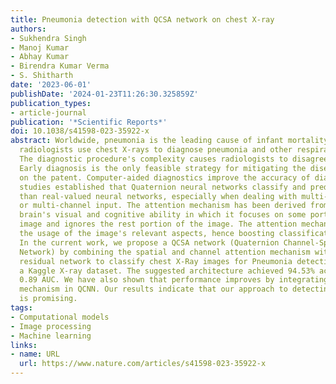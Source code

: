 ```yaml
---
title: Pneumonia detection with QCSA network on chest X-ray
authors:
- Sukhendra Singh
- Manoj Kumar
- Abhay Kumar
- Birendra Kumar Verma
- S. Shitharth
date: '2023-06-01'
publishDate: '2024-01-23T11:26:30.325859Z'
publication_types:
- article-journal
publication: '*Scientific Reports*'
doi: 10.1038/s41598-023-35922-x
abstract: Worldwide, pneumonia is the leading cause of infant mortality. Experienced
  radiologists use chest X-rays to diagnose pneumonia and other respiratory diseases.
  The diagnostic procedure's complexity causes radiologists to disagree with the decision.
  Early diagnosis is the only feasible strategy for mitigating the disease's impact
  on the patent. Computer-aided diagnostics improve the accuracy of diagnosis. Recent
  studies established that Quaternion neural networks classify and predict better
  than real-valued neural networks, especially when dealing with multi-dimensional
  or multi-channel input. The attention mechanism has been derived from the human
  brain's visual and cognitive ability in which it focuses on some portion of the
  image and ignores the rest portion of the image. The attention mechanism maximizes
  the usage of the image's relevant aspects, hence boosting classification accuracy.
  In the current work, we propose a QCSA network (Quaternion Channel-Spatial Attention
  Network) by combining the spatial and channel attention mechanism with Quaternion
  residual network to classify chest X-Ray images for Pneumonia detection. We used
  a Kaggle X-ray dataset. The suggested architecture achieved 94.53% accuracy and
  0.89 AUC. We have also shown that performance improves by integrating the attention
  mechanism in QCNN. Our results indicate that our approach to detecting pneumonia
  is promising.
tags:
- Computational models
- Image processing
- Machine learning
links:
- name: URL
  url: https://www.nature.com/articles/s41598-023-35922-x
---
```


